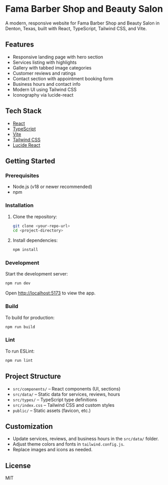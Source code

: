 # Fama Barber Shop and Beauty Salon

A modern, responsive website for Fama Barber Shop and Beauty Salon in Denton, Texas, built with React, TypeScript, Tailwind CSS, and Vite.

## Features

- Responsive landing page with hero section
- Services listing with highlights
- Gallery with tabbed image categories
- Customer reviews and ratings
- Contact section with appointment booking form
- Business hours and contact info
- Modern UI using Tailwind CSS
- Iconography via lucide-react

## Tech Stack

- [React](https://react.dev/)
- [TypeScript](https://www.typescriptlang.org/)
- [Vite](https://vitejs.dev/)
- [Tailwind CSS](https://tailwindcss.com/)
- [Lucide React](https://lucide.dev/)

## Getting Started

### Prerequisites

- Node.js (v18 or newer recommended)
- npm

### Installation

1. Clone the repository:
   ```sh
   git clone <your-repo-url>
   cd <project-directory>
   ```

2. Install dependencies:
   ```sh
   npm install
   ```

### Development

Start the development server:
```sh
npm run dev
```
Open [http://localhost:5173](http://localhost:5173) to view the app.

### Build

To build for production:
```sh
npm run build
```

### Lint

To run ESLint:
```sh
npm run lint
```

## Project Structure

- `src/components/` – React components (UI, sections)
- `src/data/` – Static data for services, reviews, hours
- `src/types/` – TypeScript type definitions
- `src/index.css` – Tailwind CSS and custom styles
- `public/` – Static assets (favicon, etc.)

## Customization

- Update services, reviews, and business hours in the `src/data/` folder.
- Adjust theme colors and fonts in `tailwind.config.js`.
- Replace images and icons as needed.

## License

MIT
